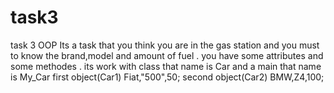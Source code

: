 # task3
 task 3 OOP
Its a task that you think you are in the gas station and you must to know the brand,model and amount of fuel .
you have some attributes and some methodes .
its work with class that name is Car and a main that name is My_Car
first object(Car1) Fiat,"500",50;
second object(Car2) BMW,Z4,100;
